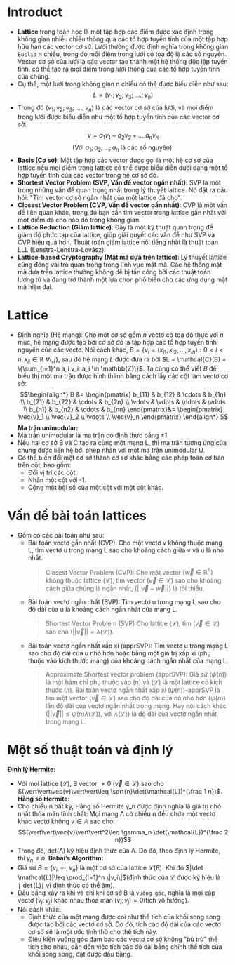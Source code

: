 # Introduct
- **Lattice** trong toán học là một tập hợp các điểm được xác định trong không gian nhiều chiều thông qua các tổ hợp tuyến tính của một tập hợp hữu hạn các vector cơ sở. Lưới thường được định nghĩa trong không gian `Euclid` n chiều, trong đó mỗi điểm trong lưới có tọa độ là các số nguyên. Vector cơ sở của lưới là các vector tạo thành một hệ thống độc lập tuyến tính, có thể tạo ra mọi điểm trong lưới thông qua các tổ hợp tuyến tính của chúng.
- Cụ thể, một lưới trong không gian n chiều có thể được biểu diễn như sau: $$L= ({v_1;v_2;v_3;....;v_n})$$
- Trong đó $({v_1;v_2;v_3;....;v_n})$ là các vector cơ sở của lưới, và mọi điểm trong lưới được biểu diễn như một tổ hợp tuyến tính của các vector cơ sở: $$v= a_1v_1+a_2v_2+....a_nv_n$$ $$(\text{Với}\ a_1;a_2;...;a_n\ \text{là các số nguyên}).$$
-  **Basis (Cơ sở)**: Một tập hợp các vector được gọi là một hệ cơ sở của lattice nếu mọi điểm trong lattice có thể được biểu diễn dưới dạng một tổ hợp tuyến tính của các vector trong hệ cơ sở đó.
- **Shortest Vector Problem (SVP, Vấn đề vector ngắn nhất)**: SVP là một trong những vấn đề quan trọng nhất trong lý thuyết lattice. Nó đặt ra câu hỏi: "Tìm vector cơ sở ngắn nhất của một lattice đã cho".
- **Closest Vector Problem (CVP, Vấn đề vector gần nhất)**: CVP là một vấn đề liên quan khác, trong đó bạn cần tìm vector trong lattice gần nhất với một điểm đã cho nào đó trong không gian.
- **Lattice Reduction (Giảm lattice)**: Đây là một kỹ thuật quan trọng để giảm độ phức tạp của lattice, giúp giải quyết các vấn đề như SVP và CVP hiệu quả hơn. Thuật toán giảm lattice nổi tiếng nhất là thuật toán LLL (Lenstra-Lenstra-Lovász).
- **Lattice-based Cryptography (Mật mã dựa trên lattice)**: Lý thuyết lattice cũng đóng vai trò quan trọng trong lĩnh vực mật mã. Các hệ thống mật mã dựa trên lattice thường không dễ bị tấn công bởi các thuật toán lượng tử và đang trở thành một lựa chọn phổ biến cho các ứng dụng mật mã hiện đại.
# Lattice
- Định nghĩa (Hệ mạng): Cho một cơ sở gồm $n$ vectơ có tọa độ thực với $n$ mục, hệ mạng được tạo bởi cơ sở đó là tập hợp các tổ hợp tuyến tính nguyên của các vectơ. Nói cách khác, $B = \{v_i = (x_{i1}, x_{i2}, \ldots, x_{in}): 0 < i < n, x_{ij} \in \mathbb{R} \ \forall i, j\}$, sau đó hệ mạng $L$ được đưa ra bởi $L = \mathcal{C}(B) = \{\sum_{i=1}^n a_i v_i: a_i \in \mathbb{Z}\}$. Ta cũng có thể viết $B$ để biểu thị một ma trận được hình thành bằng cách lấy các cột làm vectơ cơ sở:
$$\begin{align*}
B &= \begin{pmatrix}
b_{11} & b_{12} & \cdots & b_{1n} \\
b_{21} & b_{22} & \cdots & b_{2n} \\
\vdots & \vdots & \ddots & \vdots \\
b_{n1} & b_{n2} & \cdots & b_{nn}
\end{pmatrix}&=
\begin{pmatrix}
\vec{v}_1 \\
\vec{v}_2 \\
\vdots \\
\vec{v}_n
\end{pmatrix}
\end{align*}
$$
**Ma trận unimodular:**
- Ma trận unimodular là ma trận có định thức bằng ±1.
- Nếu hai cơ sở B và C tạo ra cùng một mạng L, thì ma trận tương ứng của chúng được liên hệ bởi phép nhân với một ma trận unimodular U.
- Có thể biến đổi một cơ sở thành cơ sở khác bằng các phép toán cơ bản trên cột, bao gồm:
    - Đổi vị trí các cột.
    - Nhân một cột với -1.
    - Cộng một bội số của một cột với một cột khác.
# Vấn đề bài toán lattices
- Gồm có các bài toán như sau:
    - Bài toán vectơ gần nhất (CVP): Cho một vectơ v không thuộc mạng L, tìm vectơ u trong mạng L sao cho khoảng cách giữa v và u là nhỏ nhất. 
        > Closest Vector Problem (CVP): Cho một vector $(\vec{w} \in \mathbb{R}^n)$ không thuộc lattice $(\mathcal{L})$, tìm vector $(\vec{v}\in\mathcal{L})$ sao cho khoảng cách giữa chúng là ngắn nhất, $(\vert\vert\vec{v}-\vec{w}\vert\vert)$ là tối thiểu.
    - Bài toán vectơ ngắn nhất (SVP): Tìm vectơ u trong mạng L sao cho độ dài của u là khoảng cách ngắn nhất của mạng L.
        > Shortest Vector Problem (SVP):Cho lattice $(\mathcal{L})$, tìm $(\vec{v}\in\mathcal{L})$ sao cho $(\vert\vert\vec{v}\vert\vert=\lambda(\mathcal{L})).$
    - Bài toán vectơ ngắn nhất xấp xỉ (apprSVP): Tìm vectơ u trong mạng L sao cho độ dài của u nhỏ hơn hoặc bằng một giá trị xấp xỉ (phụ thuộc vào kích thước mạng) của khoảng cách ngắn nhất của mạng L.
        > Approximate Shortest vector problem (apprSVP): Giả sử $(\psi(n))$ là một hàm chỉ phụ thuộc vào $(n)$ và $(\mathcal{L})$ là một lattice có kích thước $(n)$. Bài toán vectơ ngắn nhất xấp xỉ $(\psi(n))$-apprSVP là tìm một vector $(\vec{v}\in\mathcal{L})$ sao cho độ dài của nó nhỏ hơn $(\psi(n))$ lần độ dài của vectơ ngắn nhất trong mạng. Hay nói cách khác $(\vert\vert\vec{v}\vert\vert\leq\psi(n)\lambda(\mathcal{L}))$, với $\lambda(\mathcal{L}))$ là độ dài của vectơ ngắn nhất trong mạng L.
# Một số thuật toán và định lý
**Định lý Hermite:**
- Với mọi lattice $(\mathcal{L})$, $\exists$ vector $\ne 0$ $(\vec{v}\in\mathcal{L})$ sao cho $(\vert\vert\vec{v}\vert\vert\leq \sqrt{n}\det(\mathcal{L})^{\frac 1 n})$.
**Hằng số Hermite:**
- Cho chiều n bất kỳ, Hằng số Hermite γ_n được định nghĩa là giá trị nhỏ nhất thỏa mãn tính chất: Mọi mạng Λ có chiều n đều chứa một vectơ khác vectơ không $v\in \mathbb{A}$ sao cho: $$(\vert\vert\vec{v}\vert\vert^2\leq \gamma_n \det(\mathcal{L})^{\frac 2 n})$$
- Trong đó, det(Λ) ký hiệu định thức của Λ. Do đó, theo định lý Hermite, thì $γ_n ≤ n$.
**Babai’s Algorithm:**
- Giả  sử $B=\{v_i,\cdots,v_n\}$ là một cơ sở của lattice $\mathcal{L}(B)$. Khi đó $|\det \mathcal{L}|\leq \prod_{i=1}^n \|v_i\|$(định thức của $\mathcal{L}$ được ký hiệu là $∣\det(L)∣$ vì định thức có thể âm).
- Dấu bằng xảy ra khi và chỉ khi cơ sở B là `vuông góc`, nghĩa là mọi cặp vectơ $(v_i;v_j)$ khác nhau thỏa mãn $(v_i;v_j)= 0$(tích vô hướng).
- Nói cách khác:
    - Định thức của một mạng được coi như thể tích của khối song song được tạo bởi các vectơ cơ sở. Do đó, tích các độ dài của các vectơ cơ sở sẽ là một ước tính thô cho thể tích này.
    - Điều kiện vuông góc đảm bảo các vectơ cơ sở không "bù trừ" thể tích cho nhau, dẫn đến việc tích các độ dài bằng chính thể tích của khối song song, đạt được dấu bằng.
